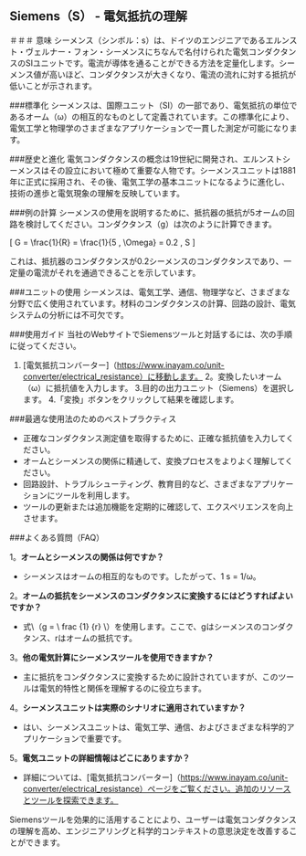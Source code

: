 ## Siemens（S） - 電気抵抗の理解

＃＃＃ 意味
シーメンス（シンボル：s）は、ドイツのエンジニアであるエルンスト・ヴェルナー・フォン・シーメンスにちなんで名付けられた電気コンダクタンスのSIユニットです。電流が導体を通ることができる方法を定量化します。シーメンス値が高いほど、コンダクタンスが大きくなり、電流の流れに対する抵抗が低いことが示されます。

###標準化
シーメンスは、国際ユニット（SI）の一部であり、電気抵抗の単位であるオーム（ω）の相互的なものとして定義されています。この標準化により、電気工学と物理学のさまざまなアプリケーションで一貫した測定が可能になります。

###歴史と進化
電気コンダクタンスの概念は19世紀に開発され、エルンストシーメンスはその設立において極めて重要な人物です。シーメンスユニットは1881年に正式に採用され、その後、電気工学の基本ユニットになるように進化し、技術の進歩と電気現象の理解を反映しています。

###例の計算
シーメンスの使用を説明するために、抵抗器の抵抗が5オームの回路を検討してください。コンダクタンス（g）は次のように計算できます。

\[ G = \frac{1}{R} = \frac{1}{5 \, \Omega} = 0.2 \, S \]

これは、抵抗器のコンダクタンスが0.2シーメンスのコンダクタンスであり、一定量の電流がそれを通過できることを示しています。

###ユニットの使用
シーメンスは、電気工学、通信、物理学など、さまざまな分野で広く使用されています。材料のコンダクタンスの計算、回路の設計、電気システムの分析には不可欠です。

###使用ガイド
当社のWebサイトでSiemensツールと対話するには、次の手順に従ってください。
1. [電気抵抗コンバーター]（https://www.inayam.co/unit-converter/electrical_resistance）に移動します。
2。変換したいオーム（ω）に抵抗値を入力します。
3.目的の出力ユニット（Siemens）を選択します。
4.「変換」ボタンをクリックして結果を確認します。

###最適な使用法のためのベストプラクティス
- 正確なコンダクタンス測定値を取得するために、正確な抵抗値を入力してください。
- オームとシーメンスの関係に精通して、変換プロセスをよりよく理解してください。
- 回路設計、トラブルシューティング、教育目的など、さまざまなアプリケーションにツールを利用します。
- ツールの更新または追加機能を定期的に確認して、エクスペリエンスを向上させます。

###よくある質問（FAQ）

1。**オームとシーメンスの関係は何ですか？**
- シーメンスはオームの相互的なものです。したがって、1 s = 1/ω。

2。**オームの抵抗をシーメンスのコンダクタンスに変換するにはどうすればよいですか？**
- 式\（g = \ frac {1} {r} \）を使用します。ここで、gはシーメンスのコンダクタンス、rはオームの抵抗です。

3。**他の電気計算にシーメンスツールを使用できますか？**
- 主に抵抗をコンダクタンスに変換するために設計されていますが、このツールは電気的特性と関係を理解するのに役立ちます。

4。**シーメンスユニットは実際のシナリオに適用されていますか？**
- はい、シーメンスユニットは、電気工学、通信、およびさまざまな科学的アプリケーションで重要です。

5。**電気ユニットの詳細情報はどこにありますか？**
- 詳細については、[電気抵抗コンバーター]（https://www.inayam.co/unit-converter/electrical_resistance）ページをご覧ください。追加のリソースとツールを探索できます。

Siemensツールを効果的に活用することにより、ユーザーは電気コンダクタンスの理解を高め、エンジニアリングと科学的コンテキストの意思決定を改善することができます。